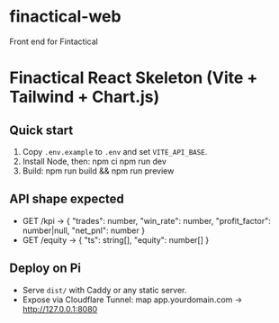 # finactical-web
Front end for Fintactical

# Finactical React Skeleton (Vite + Tailwind + Chart.js)

## Quick start
1) Copy `.env.example` to `.env` and set `VITE_API_BASE`.
2) Install Node, then:
   npm ci
   npm run dev
3) Build:
   npm run build && npm run preview

## API shape expected
- GET /kpi -> { "trades": number, "win_rate": number, "profit_factor": number|null, "net_pnl": number }
- GET /equity -> { "ts": string[], "equity": number[] }

## Deploy on Pi
- Serve `dist/` with Caddy or any static server.
- Expose via Cloudflare Tunnel: map app.yourdomain.com -> http://127.0.0.1:8080
